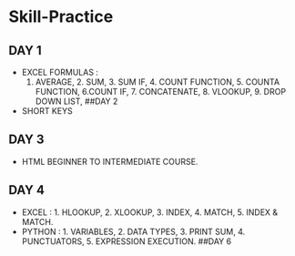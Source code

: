 # Skill-Practice
## DAY 1
- EXCEL FORMULAS :
  1. AVERAGE, 2. SUM, 3. SUM IF, 4. COUNT FUNCTION, 5. COUNTA FUNCTION, 6.COUNT IF, 7. CONCATENATE, 8. VLOOKUP, 9. DROP DOWN LIST, 
##DAY 2
- SHORT KEYS
## DAY 3
- HTML BEGINNER TO INTERMEDIATE COURSE.
## DAY 4
- EXCEL : 1. HLOOKUP, 2. XLOOKUP, 3. INDEX, 4. MATCH, 5. INDEX & MATCH.
- PYTHON : 1. VARIABLES, 2. DATA TYPES, 3. PRINT SUM, 4. PUNCTUATORS, 5. EXPRESSION EXECUTION.
##DAY 6
